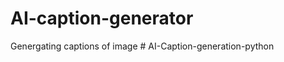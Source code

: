 # AI-caption-generator
Genergating captions of image
#   A I - C a p t i o n - g e n e r a t i o n - p y t h o n  
 